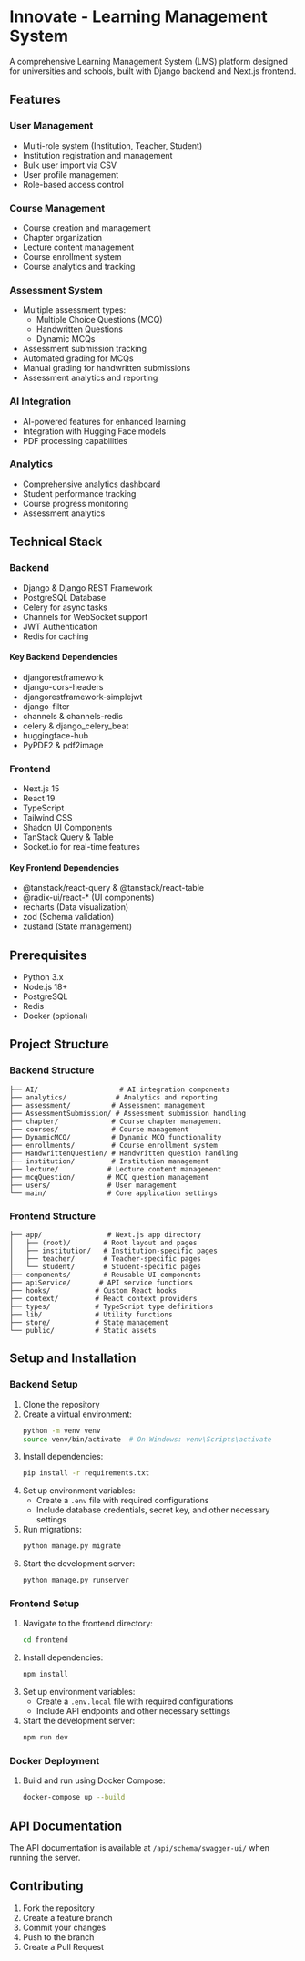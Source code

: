 # Innovate - Learning Management System

A comprehensive Learning Management System (LMS) platform designed for universities and schools, built with Django backend and Next.js frontend.

## Features

### User Management

- Multi-role system (Institution, Teacher, Student)
- Institution registration and management
- Bulk user import via CSV
- User profile management
- Role-based access control

### Course Management

- Course creation and management
- Chapter organization
- Lecture content management
- Course enrollment system
- Course analytics and tracking

### Assessment System

- Multiple assessment types:
  - Multiple Choice Questions (MCQ)
  - Handwritten Questions
  - Dynamic MCQs
- Assessment submission tracking
- Automated grading for MCQs
- Manual grading for handwritten submissions
- Assessment analytics and reporting

### AI Integration

- AI-powered features for enhanced learning
- Integration with Hugging Face models
- PDF processing capabilities

### Analytics

- Comprehensive analytics dashboard
- Student performance tracking
- Course progress monitoring
- Assessment analytics

## Technical Stack

### Backend

- Django & Django REST Framework
- PostgreSQL Database
- Celery for async tasks
- Channels for WebSocket support
- JWT Authentication
- Redis for caching

#### Key Backend Dependencies

- djangorestframework
- django-cors-headers
- djangorestframework-simplejwt
- django-filter
- channels & channels-redis
- celery & django_celery_beat
- huggingface-hub
- PyPDF2 & pdf2image

### Frontend

- Next.js 15
- React 19
- TypeScript
- Tailwind CSS
- Shadcn UI Components
- TanStack Query & Table
- Socket.io for real-time features

#### Key Frontend Dependencies

- @tanstack/react-query & @tanstack/react-table
- @radix-ui/react-\* (UI components)
- recharts (Data visualization)
- zod (Schema validation)
- zustand (State management)

## Prerequisites

- Python 3.x
- Node.js 18+
- PostgreSQL
- Redis
- Docker (optional)

## Project Structure

### Backend Structure

```
├── AI/                    # AI integration components
├── analytics/            # Analytics and reporting
├── assessment/          # Assessment management
├── AssessmentSubmission/ # Assessment submission handling
├── chapter/             # Course chapter management
├── courses/             # Course management
├── DynamicMCQ/          # Dynamic MCQ functionality
├── enrollments/         # Course enrollment system
├── HandwrittenQuestion/ # Handwritten question handling
├── institution/         # Institution management
├── lecture/            # Lecture content management
├── mcqQuestion/        # MCQ question management
├── users/              # User management
└── main/               # Core application settings
```

### Frontend Structure

```
├── app/                # Next.js app directory
│   ├── (root)/        # Root layout and pages
│   ├── institution/   # Institution-specific pages
│   ├── teacher/       # Teacher-specific pages
│   └── student/       # Student-specific pages
├── components/        # Reusable UI components
├── apiService/       # API service functions
├── hooks/           # Custom React hooks
├── context/         # React context providers
├── types/           # TypeScript type definitions
├── lib/             # Utility functions
├── store/           # State management
└── public/          # Static assets
```

## Setup and Installation

### Backend Setup

1. Clone the repository
2. Create a virtual environment:
   ```bash
   python -m venv venv
   source venv/bin/activate  # On Windows: venv\Scripts\activate
   ```
3. Install dependencies:
   ```bash
   pip install -r requirements.txt
   ```
4. Set up environment variables:
   - Create a `.env` file with required configurations
   - Include database credentials, secret key, and other necessary settings
5. Run migrations:
   ```bash
   python manage.py migrate
   ```
6. Start the development server:
   ```bash
   python manage.py runserver
   ```

### Frontend Setup

1. Navigate to the frontend directory:
   ```bash
   cd frontend
   ```
2. Install dependencies:
   ```bash
   npm install
   ```
3. Set up environment variables:
   - Create a `.env.local` file with required configurations
   - Include API endpoints and other necessary settings
4. Start the development server:
   ```bash
   npm run dev
   ```

### Docker Deployment

1. Build and run using Docker Compose:
   ```bash
   docker-compose up --build
   ```

## API Documentation

The API documentation is available at `/api/schema/swagger-ui/` when running the server.

## Contributing

1. Fork the repository
2. Create a feature branch
3. Commit your changes
4. Push to the branch
5. Create a Pull Request
